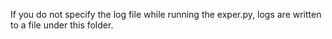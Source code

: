 If you do not specify the log file while running the exper.py, logs are written to a file under this folder.
